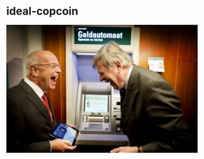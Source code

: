 # ideal-copcoin
![](https://github.com/nondejus/ideal-copcoin/blob/main/ArtBoard%20Image%20(8).jpg) 
